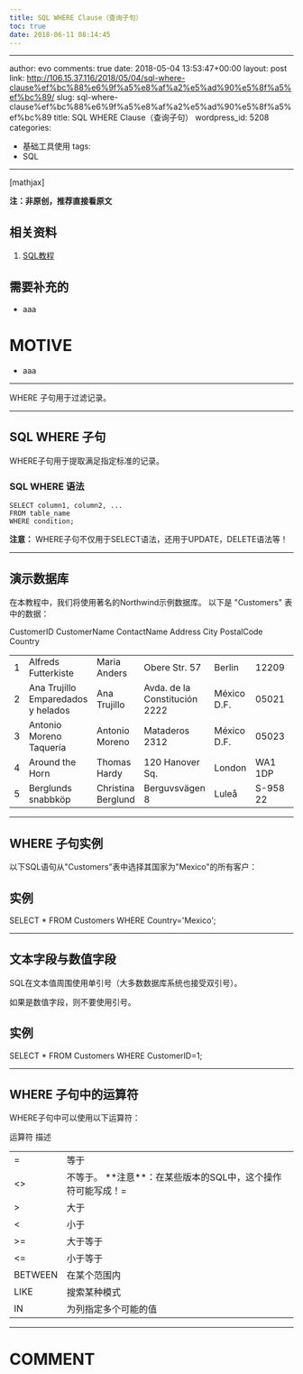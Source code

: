 ```yaml
---
title: SQL WHERE Clause（查询子句）
toc: true
date: 2018-06-11 08:14:45
---
```

---
author: evo
comments: true
date: 2018-05-04 13:53:47+00:00
layout: post
link: http://106.15.37.116/2018/05/04/sql-where-clause%ef%bc%88%e6%9f%a5%e8%af%a2%e5%ad%90%e5%8f%a5%ef%bc%89/
slug: sql-where-clause%ef%bc%88%e6%9f%a5%e8%af%a2%e5%ad%90%e5%8f%a5%ef%bc%89
title: SQL WHERE Clause（查询子句）
wordpress_id: 5208
categories:
- 基础工具使用
tags:
- SQL
---

<!-- more -->

[mathjax]

**注：非原创，推荐直接看原文**


## 相关资料





 	
  1. [SQL教程](https://www.w3cschool.cn/sql/)




## 需要补充的





 	
  * aaa




# MOTIVE





 	
  * aaa





* * *











WHERE 子句用于过滤记录。






* * *





## SQL WHERE 子句


WHERE子句用于提取满足指定标准的记录。


### SQL WHERE 语法



    
    SELECT column1, column2, ...
    FROM table_name
    WHERE condition;


**注意：** WHERE子句不仅用于SELECT语法，还用于UPDATE，DELETE语法等！



* * *





## 演示数据库


在本教程中，我们将使用著名的Northwind示例数据库。
以下是 "Customers" 表中的数据：
<table class="reference notranslate " >
<tbody >
<tr >
CustomerID
CustomerName
ContactName
Address
City
PostalCode
Country
</tr>
<tr >

<td >1
</td>

<td >Alfreds Futterkiste
</td>

<td >Maria Anders
</td>

<td >Obere Str. 57
</td>

<td >Berlin
</td>

<td >12209
</td>

<td >Germany
</td>
</tr>
<tr >

<td >2
</td>

<td >Ana Trujillo Emparedados y helados
</td>

<td >Ana Trujillo
</td>

<td >Avda. de la Constitución 2222
</td>

<td >México D.F.
</td>

<td >05021
</td>

<td >Mexico
</td>
</tr>
<tr >

<td >3
</td>

<td >Antonio Moreno Taquería
</td>

<td >Antonio Moreno
</td>

<td >Mataderos 2312
</td>

<td >México D.F.
</td>

<td >05023
</td>

<td >Mexico
</td>
</tr>
<tr >

<td >4
</td>

<td >Around the Horn
</td>

<td >Thomas Hardy
</td>

<td >120 Hanover Sq.
</td>

<td >London
</td>

<td >WA1 1DP
</td>

<td >UK
</td>
</tr>
<tr >

<td >5
</td>

<td >Berglunds snabbköp
</td>

<td >Christina Berglund
</td>

<td >Berguvsvägen 8
</td>

<td >Luleå
</td>

<td >S-958 22
</td>

<td >Sweden
</td>
</tr>
</tbody>
</table>



* * *





## WHERE 子句实例


以下SQL语句从"Customers"表中选择其国家为"Mexico"的所有客户：





## 实例




SELECT * FROM Customers
WHERE Country='Mexico';








* * *





## 文本字段与数值字段


SQL在文本值周围使用单引号（大多数数据库系统也接受双引号）。

如果是数值字段，则不要使用引号。





## 实例




SELECT * FROM Customers
WHERE CustomerID=1;








* * *





## WHERE 子句中的运算符


WHERE子句中可以使用以下运算符：
<table class="reference notranslate" >
<tbody >
<tr >
运算符
描述
</tr>
<tr >

<td >=
</td>

<td >等于
</td>
</tr>
<tr >

<td ><>
</td>

<td >不等于。 **注意**：在某些版本的SQL中，这个操作符可能写成！=
</td>
</tr>
<tr >

<td >>
</td>

<td >大于
</td>
</tr>
<tr >

<td ><
</td>

<td >小于
</td>
</tr>
<tr >

<td >>=
</td>

<td >大于等于
</td>
</tr>
<tr >

<td ><=
</td>

<td >小于等于
</td>
</tr>
<tr >

<td >BETWEEN
</td>

<td >在某个范围内
</td>
</tr>
<tr >

<td >LIKE
</td>

<td >搜索某种模式
</td>
</tr>
<tr >

<td >IN
</td>

<td >为列指定多个可能的值
</td>
</tr>
</tbody>
</table>




























* * *





# COMMENT



